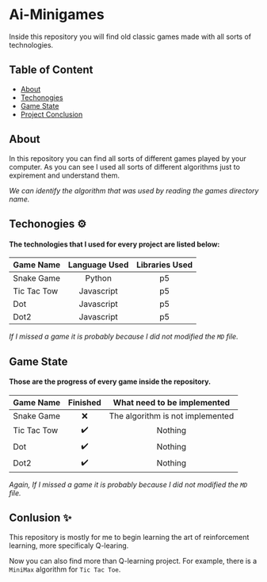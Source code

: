 # Ai-Minigames

Inside this repository you will find old classic games made with all sorts of technologies.

## Table of Content

- [About](#about)
- [Techonogies️](#techonogie)
- [Game State](#game-state)
- [Project Conclusion](#conlusion)

## About

In this repository you can find all sorts of different games played by your computer. As you can see I used all sorts of different algorithms just to expirement and understand them.

*We can identify the algorithm that was used by reading the games directory name.* 

## Techonogies ⚙️

#### The technologies that I used for every project are listed below:

| Game Name     | Language Used | Libraries Used |
| ------------- |:-------------:|:-------------: |
| Snake Game    | Python        | p5             |
| Tic Tac Tow   | Javascript    | p5             |
| Dot           | Javascript    | p5             |
| Dot2          | Javascript    | p5             |

*If I missed a game it is probably because I did not modified the `MD` file.*

## Game State

#### Those are the progress of every game inside the repository.

| Game Name     | Finished       | What need to be implemented      |
| ------------- |:--------------:|:--------------------------------:|
| Snake Game    | ❌            | The algorithm is not implemented |
| Tic Tac Tow   | ✔️            | Nothing                          |
| Dot           | ✔️            | Nothing                          |
| Dot2          | ✔️            | Nothing                          |


*Again, If I missed a game it is probably because I did not modified the `MD` file.*

## Conlusion ✨

This repository is mostly for me to begin learning the art of reinforcement learning, more specificaly Q-learing. 

Now you can also find more than Q-learning project. For example, there is a `MiniMax` algorithm for `Tic Tac Toe`.

